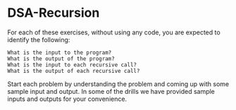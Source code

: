 # DSA-Recursion

For each of these exercises, without using any code, you are expected to identify the following:

    What is the input to the program?
    What is the output of the program?
    What is the input to each recursive call?
    What is the output of each recursive call?

Start each problem by understanding the problem and coming up with some sample input and output. In some of the drills we have provided sample inputs and outputs for your convenience.